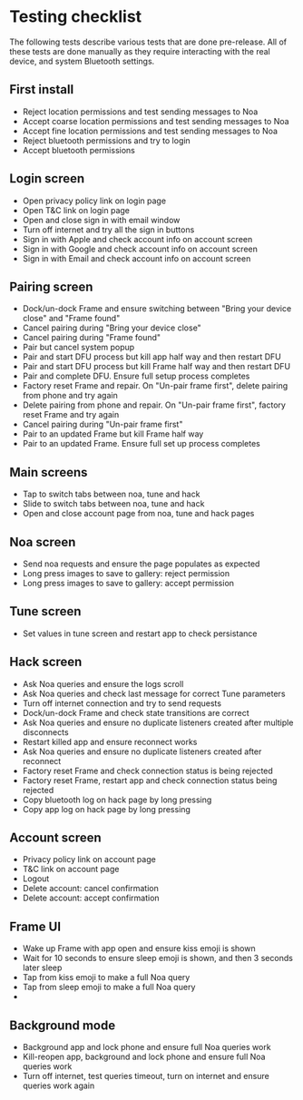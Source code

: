 # Testing checklist

The following tests describe various tests that are done pre-release. All of these tests are done manually as they require interacting with the real device, and system Bluetooth settings.

## First install
- Reject location permissions and test sending messages to Noa
- Accept coarse location permissions and test sending messages to Noa
- Accept fine location permissions and test sending messages to Noa
- Reject bluetooth permissions and try to login
- Accept bluetooth permissions

## Login screen
- Open privacy policy link on login page
- Open T&C link on login page
- Open and close sign in with email window
- Turn off internet and try all the sign in buttons
- Sign in with Apple and check account info on account screen
- Sign in with Google and check account info on account screen
- Sign in with Email and check account info on account screen

## Pairing screen
- Dock/un-dock Frame and ensure switching between "Bring your device close" and "Frame found"
- Cancel pairing during "Bring your device close"
- Cancel pairing during "Frame found"
- Pair but cancel system popup
- Pair and start DFU process but kill app half way and then restart DFU
- Pair and start DFU process but kill Frame half way and then restart DFU
- Pair and complete DFU. Ensure full setup process completes
- Factory reset Frame and repair. On "Un-pair frame first", delete pairing from phone and try again
- Delete pairing from phone and repair. On "Un-pair frame first", factory reset Frame and try again
- Cancel pairing during "Un-pair frame first"
- Pair to an updated Frame but kill Frame half way
- Pair to an updated Frame. Ensure full set up process completes

## Main screens
- Tap to switch tabs between noa, tune and hack
- Slide to switch tabs between noa, tune and hack
- Open and close account page from noa, tune and hack pages

## Noa screen
- Send noa requests and ensure the page populates as expected
- Long press images to save to gallery: reject permission
- Long press images to save to gallery: accept permission

## Tune screen
- Set values in tune screen and restart app to check persistance

## Hack screen
- Ask Noa queries and ensure the logs scroll
- Ask Noa queries and check last message for correct Tune parameters
- Turn off internet connection and try to send requests
- Dock/un-dock Frame and check state transitions are correct
- Ask Noa queries and ensure no duplicate listeners created after multiple disconnects
- Restart killed app and ensure reconnect works
- Ask Noa queries and ensure no duplicate listeners created after reconnect
- Factory reset Frame and check connection status is being rejected
- Factory reset Frame, restart app and check connection status being rejected
- Copy bluetooth log on hack page by long pressing
- Copy app log on hack page by long pressing

## Account screen
- Privacy policy link on account page
- T&C link on account page
- Logout
- Delete account: cancel confirmation
- Delete account: accept confirmation

## Frame UI
- Wake up Frame with app open and ensure kiss emoji is shown
- Wait for 10 seconds to ensure sleep emoji is shown, and then 3 seconds later sleep
- Tap from kiss emoji to make a full Noa query
- Tap from sleep emoji to make a full Noa query
- 

## Background mode
- Background app and lock phone and ensure full Noa queries work
- Kill-reopen app, background and lock phone and ensure full Noa queries work
- Turn off internet, test queries timeout, turn on internet and ensure queries work again
